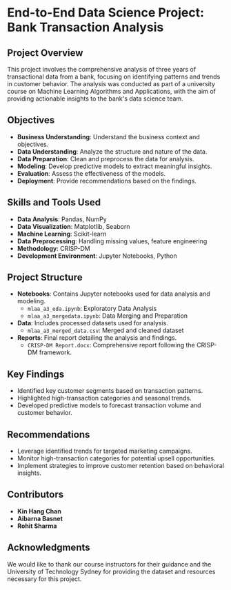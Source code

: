 # End-to-End Data Science Project: Bank Transaction Analysis

## Project Overview

This project involves the comprehensive analysis of three years of transactional data from a bank, focusing on identifying patterns and trends in customer behavior. The analysis was conducted as part of a university course on Machine Learning Algorithms and Applications, with the aim of providing actionable insights to the bank's data science team.

## Objectives

- **Business Understanding**: Understand the business context and objectives.
- **Data Understanding**: Analyze the structure and nature of the data.
- **Data Preparation**: Clean and preprocess the data for analysis.
- **Modeling**: Develop predictive models to extract meaningful insights.
- **Evaluation**: Assess the effectiveness of the models.
- **Deployment**: Provide recommendations based on the findings.

## Skills and Tools Used

- **Data Analysis**: Pandas, NumPy
- **Data Visualization**: Matplotlib, Seaborn
- **Machine Learning**: Scikit-learn
- **Data Preprocessing**: Handling missing values, feature engineering
- **Methodology**: CRISP-DM
- **Development Environment**: Jupyter Notebooks, Python

## Project Structure

- **Notebooks**: Contains Jupyter notebooks used for data analysis and modeling.
  - `mlaa_a3_eda.ipynb`: Exploratory Data Analysis
  - `mlaa_a3_mergedata.ipynb`: Data Merging and Preparation
- **Data**: Includes processed datasets used for analysis.
  - `mlaa_a3_merged_data.csv`: Merged and cleaned dataset
- **Reports**: Final report detailing the analysis and findings.
  - `CRISP-DM Report.docx`: Comprehensive report following the CRISP-DM framework.

## Key Findings

- Identified key customer segments based on transaction patterns.
- Highlighted high-transaction categories and seasonal trends.
- Developed predictive models to forecast transaction volume and customer behavior.

## Recommendations

- Leverage identified trends for targeted marketing campaigns.
- Monitor high-transaction categories for potential upsell opportunities.
- Implement strategies to improve customer retention based on behavioral insights.

## Contributors

- **Kin Hang Chan**
- **Aibarna Basnet**
- **Rohit Sharma**

## Acknowledgments

We would like to thank our course instructors for their guidance and the University of Technology Sydney for providing the dataset and resources necessary for this project.

